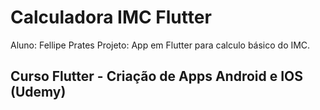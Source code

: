 # Calculadora IMC Flutter

Aluno: Fellipe Prates
Projeto: App em Flutter para calculo básico do IMC.

## Curso Flutter - Criação de Apps Android e IOS (Udemy)
